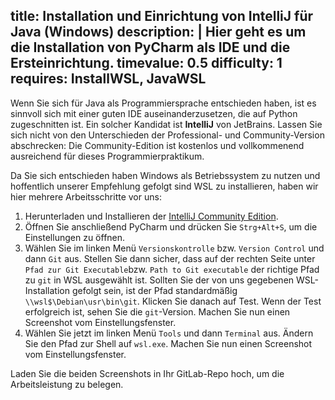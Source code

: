 title: Installation und Einrichtung von IntelliJ für Java (Windows)
description: |
  Hier geht es um die Installation von PyCharm als IDE und die Ersteinrichtung.
timevalue: 0.5
difficulty: 1
requires: InstallWSL, JavaWSL
---
Wenn Sie sich für Java als Programmiersprache entschieden haben, ist es sinnvoll sich mit einer
guten IDE auseinanderzusetzen, die auf Python zugeschnitten ist.
Ein solcher Kandidat ist **IntelliJ** von JetBrains.
Lassen Sie sich nicht von den Unterschieden der Professional- und Community-Version abschrecken: Die
Community-Edition ist kostenlos und vollkommenend ausreichend für dieses Programmierpraktikum.

Da Sie sich entschieden haben Windows als Betriebssystem zu nutzen und hoffentlich unserer
Empfehlung gefolgt sind WSL zu installieren, haben wir hier mehrere Arbeitsschritte vor uns:

1. Herunterladen und Installieren der [IntelliJ Community Edition](https://www.jetbrains.com/de-de/idea/download/#section=windows).
2. Öffnen Sie anschließend PyCharm und drücken Sie `Strg+Alt+S`, um die Einstellungen zu öffnen.
3. Wählen Sie im linken Menü `Versionskontrolle` bzw. `Version Control` und dann `Git` aus. Stellen
   Sie dann sicher, dass auf der rechten Seite unter `Pfad zur Git Executable`bzw. `Path to Git
   executable` der richtige Pfad zu `git` in WSL ausgewählt ist. Sollten Sie der von uns gegebenen
   WSL-Installation gefolgt sein, ist der Pfad standardmäßig `\\wsl$\Debian\usr\bin\git`. Klicken
   Sie danach auf Test. Wenn der Test erfolgreich ist, sehen Sie die `git`-Version.
   Machen Sie nun einen Screenshot vom Einstellungsfenster.
4. Wählen Sie jetzt im linken Menü `Tools` und dann `Terminal` aus. Ändern Sie den Pfad zur Shell
   auf `wsl.exe`. Machen Sie nun einen Screenshot vom Einstellungsfenster.

Laden Sie die beiden Screenshots in Ihr GitLab-Repo hoch, um die Arbeitsleistung zu belegen.
